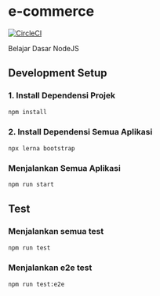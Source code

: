 # e-commerce
[![CircleCI](https://circleci.com/gh/hammer-code/e-commerce.svg?style=svg)](https://circleci.com/gh/hammer-code/e-commerce)

Belajar Dasar NodeJS

## Development Setup

### 1. Install Dependensi Projek
```sh
npm install
```

### 2. Install Dependensi Semua Aplikasi
```
npx lerna bootstrap
```

### Menjalankan Semua Aplikasi
```sh
npm run start
```

## Test

### Menjalankan semua test
```sh
npm run test
```

### Menjalankan e2e test
```sh
npm run test:e2e
```
